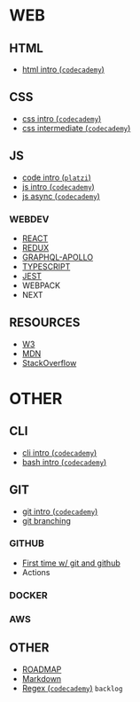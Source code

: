 # WEB

## HTML

- [html intro (`codecademy`)](https://www.codecademy.com/learn/learn-html)

## CSS

- [css intro (`codecademy`)](https://www.codecademy.com/learn/learn-css)
- [css intermediate (`codecademy`)](https://www.codecademy.com/learn/learn-intermediate-css)


## JS

- [code intro (`platzi`)](https://platzi.com/clases/programacion-basica/)
- [js intro (`codecademy`)](https://www.codecademy.com/learn/introduction-to-javascript)
- [js async (`codecademy`)](https://www.codecademy.com/learn/asynchronous-javascript)

### WEBDEV

- [REACT](https://github.com/NicolasEzequielZulaicaRivera/WebDevTech/tree/react)
- [REDUX](https://github.com/NicolasEzequielZulaicaRivera/WebDevTech/tree/redux)
- [GRAPHQL-APOLLO](https://github.com/NicolasEzequielZulaicaRivera/WebDevTech/tree/graphql)
- [TYPESCRIPT](https://github.com/NicolasEzequielZulaicaRivera/WebDevTech/tree/typescript)
- [JEST]()
- WEBPACK
- NEXT

## RESOURCES

- [W3](https://www.w3schools.com/)
- [MDN](https://developer.mozilla.org/en-US/docs/Web)
- [StackOverflow](https://stackoverflow.com/)

# OTHER

## CLI

- [cli intro (`codecademy`)](https://www.codecademy.com/learn/learn-the-command-line)
- [bash intro (`codecademy`)](https://www.codecademy.com/learn/bash-scripting)

## GIT

- [git intro (`codecademy`)](https://www.codecademy.com/learn/learn-git)
- [git branching](https://learngitbranching.js.org/?locale=es_AR)

### GITHUB

- [First time w/ git and github](https://kbroman.org/github_tutorial/pages/first_time.html)
- Actions

### DOCKER

### AWS

## OTHER

- [ROADMAP](https://roadmap.sh/)
- [Markdown](https://www.markdownguide.org/)
- [Regex (`codecademy`)](https://www.codecademy.com/learn/introduction-to-regular-expressions) `backlog`
